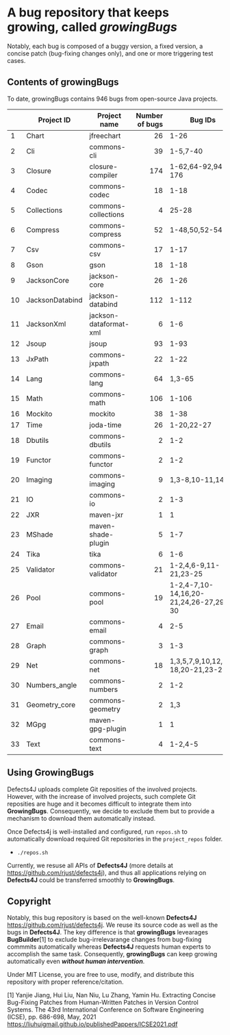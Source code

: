 # A bug repository that keeps growing, called ***growingBugs***

Notably, each bug is composed of a buggy version, a fixed version, a concise patch (bug-fixing changes only), and one or more triggering test cases.

## Contents of growingBugs
To date, growingBugs contains 946 bugs from open-source Java projects. 

|   | Project ID      | Project name               | Number of bugs | Bug IDs      | 
|-----------------|-----------------|----------------------------|---------------:|---------------------|
| 1     | Chart           | jfreechart                 |       26       | 1-26                |
| 2     | Cli             | commons-cli                |       39       | 1-5,7-40            |
| 3     | Closure         | closure-compiler           |      174       | 1-62,64-92,94-176   |
| 4     | Codec           | commons-codec              |       18       | 1-18                |
| 5     | Collections     | commons-collections        |        4       | 25-28               |
| 6     | Compress        | commons-compress           |       52       | 1-48,50,52-54       |
| 7     | Csv             | commons-csv                |       17       | 1-17                |
| 8     | Gson            | gson                       |       18       | 1-18                |
| 9     | JacksonCore     | jackson-core               |       26       | 1-26                |
| 10     | JacksonDatabind | jackson-databind           |      112       | 1-112               |
| 11     | JacksonXml      | jackson-dataformat-xml     |        6       | 1-6                 |
| 12    | Jsoup           | jsoup                      |       93       | 1-93                |
| 13     | JxPath          | commons-jxpath             |       22       | 1-22                |
| 14     | Lang            | commons-lang               |       64       | 1,3-65              |
| 15     | Math            | commons-math               |      106       | 1-106               |
| 16     | Mockito         | mockito                    |       38       | 1-38                |
| 17     | Time            | joda-time                  |       26       | 1-20,22-27          |
| 18     | Dbutils         | commons-dbutils            |        2       | 1-2                 |
| 19     | Functor         | commons-functor            |        2       | 1-2                 |
| 20     | Imaging         | commons-imaging            |        9       | 1,3-8,10-11,14  |
| 21     | IO              | commons-io                 |        2       | 1-3                 |
| 22     | JXR             | maven-jxr                  |        1       | 1                   |
| 23     | MShade          | maven-shade-plugin         |        5       | 1-7                 |
| 24     | Tika            | tika                       |        6       | 1-6               |
| 25     | Validator       | commons-validator          |        21      | 1-2,4,6-9,11-21,23-25 |
| 26     | Pool            | commons-pool               |        19      | 1-2,4-7,10-14,16,20-21,24,26-27,29-30|
| 27     | Email           | commons-email              |        4       | 2-5                 |
| 28     | Graph           | commons-graph              |        3       | 1-3                 |
| 29     | Net             | commons-net                |        18      | 1,3,5,7,9,10,12,14-18,20-21,23-26             |
| 30     | Numbers_angle   | commons-numbers            |        2       | 1-2               |
| 31     | Geometry_core   | commons-geometry           |        2       | 1,3               |
| 32     | MGpg            | maven-gpg-plugin           |        1       | 1               |
| 33     | Text            | commons-text               |        4       | 1-2,4-5               |

## Using GrowingBugs
Defects4J uploads complete Git reposities of the involved projects. However, with the increase of involved projects, such complete Git reposities are huge and it becomes difficult to integrate them into **GrowingBugs**. Consequently, we decide to exclude them but to provide a mechanism to download them automatically instead.

Once Defects4j is well-installed and configured, run `repos.sh` to automatically download required Git repositories in the `project_repos` folder.

  - `./repos.sh`

Currently, we resuse all APIs of **Defects4J** (more details at  https://github.com/rjust/defects4j), and thus all applications relying on **Defects4J** could be transferred smoothly to **GrowingBugs**. 



## Copyright
Notably, this bug repository is based on the well-known **Defects4J** https://github.com/rjust/defects4j. We reuse its source code as well as the bugs in **Defects4J**. The key difference is that **growingBugs** levearages **BugBuilder**[1] to exclude bug-irrelevarange changes from bug-fixing commmits automatically whereas **Defects4J** requests human experts to accomplish the same task. Consequently, **growingBugs** can keep growing automatically even ***without human intervention***.  

Under MIT License, you are free to use, modify, and distribute this repository with proper reference/citation.

[1] Yanjie Jiang, Hui Liu, Nan Niu, Lu Zhang, Yamin Hu. Extracting Concise Bug-Fixing Patches from Human-Written Patches in Version Control Systems. The 43rd International Conference on Software Engineering (ICSE), pp. 686-698, May, 2021 https://liuhuigmail.github.io/publishedPappers/ICSE2021.pdf
